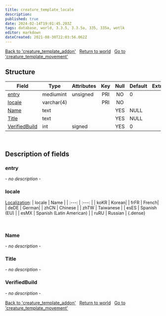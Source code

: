 ```yaml
---
title: creature_template_locale
description: 
published: true
date: 2024-02-14T19:01:45.203Z
tags: database, world, 3.3.5, 3.3.5a, 335, 335a, wotlk
editor: markdown
dateCreated: 2021-08-30T22:03:56.062Z
---
```


<a href="https://trinitycore.info/en/database/335/world/creature_template_addon" class="mt-5 v-btn v-btn--depressed v-btn--flat v-btn--outlined theme--light v-size--default darkblue--text text--lighten-3"><span class="v-btn__content"><i aria-hidden="true" class="v-icon notranslate v-icon--left mdi mdi-arrow-left theme--light"></i><span>Back to 'creature_template_addon'</span></span></a>&nbsp;&nbsp;&nbsp;<a href="https://trinitycore.info/en/database/335/world/home" class="mt-5 v-btn v-btn--depressed v-btn--flat v-btn--outlined theme--light v-size--default darkblue--text text--lighten-3"><span class="v-btn__content"><i aria-hidden="true" class="v-icon notranslate v-icon--left mdi mdi-home-outline theme--light"></i><span>Return to world</span></span></a>&nbsp;&nbsp;&nbsp;<a href="https://trinitycore.info/en/database/335/world/creature_template_movement" class="mt-5 v-btn v-btn--depressed v-btn--flat v-btn--outlined theme--light v-size--default darkblue--text text--lighten-3"><span class="v-btn__content"><span>Go to 'creature_template_movement'</span><i aria-hidden="true" class="v-icon notranslate v-icon--right mdi mdi-arrow-right theme--light"></i></span></a>

## Structure

| Field | Type | Attributes | Key | Null | Default | Extra | Comment |
| --- | --- | --- | :---: | :---: | --- | --- | --- |
| [entry](#entry) | mediumint | unsigned | PRI | NO | 0 |  |  |
| [locale](#locale) | varchar(4) |  | PRI | NO |  |  |  |
| [Name](#name) | text |  |  | YES | NULL |  |  |
| [Title](#title) | text |  |  | YES | NULL |  |  |
| [VerifiedBuild](#verifiedbuild) | int | signed |  | YES | 0 |  |  |
&nbsp;
## Description of fields

### entry
*- no description -*
&nbsp;

### locale
[Localization](/how-to/localization):
| locale | Name |
| :---: | :---: |
| koKR | Korean|
| frFR | French|
| deDE | German|
| zhCN | Chinese |
| zhTW | Taiwanese |
| esES | Spanish (EU) |
| esMX | Spanish (Latin American) |
| ruRU | Russian |
{.dense}

&nbsp;

### Name
*- no description -*
&nbsp;

### Title
*- no description -*
&nbsp;

### VerifiedBuild
*- no description -*
&nbsp;

<a href="https://trinitycore.info/en/database/335/world/creature_template_addon" class="mt-5 v-btn v-btn--depressed v-btn--flat v-btn--outlined theme--light v-size--default darkblue--text text--lighten-3"><span class="v-btn__content"><i aria-hidden="true" class="v-icon notranslate v-icon--left mdi mdi-arrow-left theme--light"></i><span>Back to 'creature_template_addon'</span></span></a>&nbsp;&nbsp;&nbsp;<a href="https://trinitycore.info/en/database/335/world/home" class="mt-5 v-btn v-btn--depressed v-btn--flat v-btn--outlined theme--light v-size--default darkblue--text text--lighten-3"><span class="v-btn__content"><i aria-hidden="true" class="v-icon notranslate v-icon--left mdi mdi-home-outline theme--light"></i><span>Return to world</span></span></a>&nbsp;&nbsp;&nbsp;<a href="https://trinitycore.info/en/database/335/world/creature_template_movement" class="mt-5 v-btn v-btn--depressed v-btn--flat v-btn--outlined theme--light v-size--default darkblue--text text--lighten-3"><span class="v-btn__content"><span>Go to 'creature_template_movement'</span><i aria-hidden="true" class="v-icon notranslate v-icon--right mdi mdi-arrow-right theme--light"></i></span></a>
